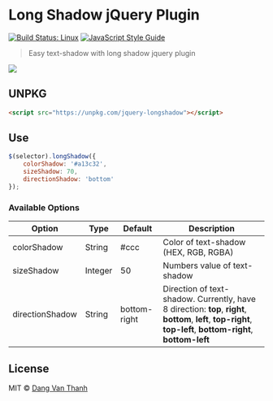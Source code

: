 # Long Shadow jQuery Plugin

[![Build Status: Linux](https://api.travis-ci.org/dangvanthanh/jquery.longShadow.svg?branch=master)](https://travis-ci.org/dangvanthanh/jquery.longShadow) [![JavaScript Style Guide](https://img.shields.io/badge/code%20style-standard-brightgreen.svg)](http://standardjs.com/)

> Easy text-shadow with long shadow jquery plugin

![](screenshot.png)

## UNPKG

```html
<script src="https://unpkg.com/jquery-longshadow"></script>
```

## Use

```js
$(selector).longShadow({
    colorShadow: '#a13c32',
    sizeShadow: 70,
    directionShadow: 'bottom'
});
```

### Available Options

| Option  | Type  | Default  | Description |
|---|---|---|---|
| colorShadow | String | #ccc | Color of text-shadow (HEX, RGB, RGBA) |
| sizeShadow | Integer | 50 | Numbers value of text-shadow  |
| directionShadow | String | bottom-right | Direction of text-shadow. Currently, have 8 direction: **top**, **right**, **bottom**, **left**, **top-right**, **top-left**, **bottom-right**, **bottom-left** |

## License

MIT © [Dang Van Thanh](https://dangthanh.org)

